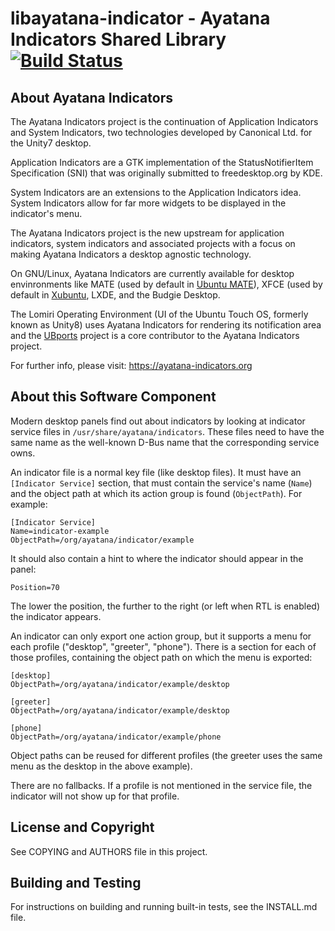 # libayatana-indicator - Ayatana Indicators Shared Library  [![Build Status](https://travis-ci.com/AyatanaIndicators/libayatana-indicator.svg)](https://travis-ci.com/AyatanaIndicators/libayatana-indicator)

## About Ayatana Indicators

The Ayatana Indicators project is the continuation of Application
Indicators and System Indicators, two technologies developed by Canonical
Ltd. for the Unity7 desktop.

Application Indicators are a GTK implementation of the StatusNotifierItem
Specification (SNI) that was originally submitted to freedesktop.org by
KDE.

System Indicators are an extensions to the Application Indicators idea.
System Indicators allow for far more widgets to be displayed in the
indicator's menu.

The Ayatana Indicators project is the new upstream for application
indicators, system indicators and associated projects with a focus on
making Ayatana Indicators a desktop agnostic technology.

On GNU/Linux, Ayatana Indicators are currently available for desktop
envinronments like MATE (used by default in [Ubuntu
MATE](https://ubuntu-mate.com)), XFCE (used by default in
[Xubuntu](https://bluesabre.org/2021/02/25/xubuntu-21-04-progress-update/),
LXDE, and the Budgie Desktop.

The Lomiri Operating Environment (UI of the Ubuntu Touch OS, formerly
known as Unity8) uses Ayatana Indicators for rendering its notification
area and the [UBports](https://ubports.com) project is a core contributor
to the Ayatana Indicators project.

For further info, please visit:
https://ayatana-indicators.org

## About this Software Component

Modern desktop panels find out about indicators by looking at indicator
service files in `/usr/share/ayatana/indicators`. These files need to have
the same name as the well-known D-Bus name that the corresponding service
owns.

An indicator file is a normal key file (like desktop files). It must have
an `[Indicator Service]` section, that must contain the service's name (`Name`)
and the object path at which its action group is found (`ObjectPath`). For
example:

```
[Indicator Service]
Name=indicator-example
ObjectPath=/org/ayatana/indicator/example
```

It should also contain a hint to where the indicator should appear in the panel:

```
Position=70
```

The lower the position, the further to the right (or left when RTL is
enabled) the indicator appears.

An indicator can only export one action group, but it supports a menu for each profile
("desktop", "greeter", "phone"). There is a section for each
of those profiles, containing the object path on which the menu is
exported:

```
[desktop]
ObjectPath=/org/ayatana/indicator/example/desktop

[greeter]
ObjectPath=/org/ayatana/indicator/example/desktop

[phone]
ObjectPath=/org/ayatana/indicator/example/phone
```

Object paths can be reused for different profiles (the greeter uses the
same menu as the desktop in the above example).

There are no fallbacks. If a profile is not mentioned in the service file,
the indicator will not show up for that profile.

## License and Copyright

See COPYING and AUTHORS file in this project.

## Building and Testing

For instructions on building and running built-in tests, see the INSTALL.md file.
